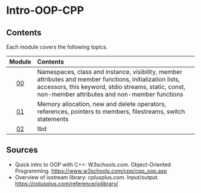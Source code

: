 # Intro-OOP-CPP

## Contents
Each module covers the following topics.

| Module | Contents |
|     :---:     | :---         |
| [00](Module_00) | Namespaces, class and instance, visibility, member attributes and member functions, initialization lists, accessors, this keyword, stdio streams, static, const, non-member attributes and non-member functions |
| [01](Module_01) | Memory allocation, new and delete operators, references, pointers to members, filestreams, switch statements |
| [02](Module_02) | tbd |


## Sources
* Quick intro to OOP with C++:
W3schools.com. Object-Oriented Programming. https://www.w3schools.com/cpp/cpp_oop.asp
* Overview of iostream library:
cplusplus.com. Input/output. https://cplusplus.com/reference/iolibrary/
